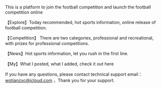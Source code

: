 This is a platform to join the football competition and launch the football competition online

【Explore】Today recommended, hot sports information, online release of football competition.

【Competition】 There are two categories, professional and recreational, with prizes for professional competitions.

【News】Hot sports information, let you rush in the first line.

【My】What I posted, what I added, check it out here

If you have any questions, please contact technical support email： wotianzxc@icloud.com ，Thank you for your support.
